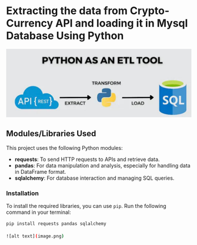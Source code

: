 
# Extracting the data from Crypto-Currency API and loading it in Mysql Database Using Python 

![](https://github.com/shreyatripathi129/Pull_data_from_API/blob/main/image.png)

## Modules/Libraries Used

This project uses the following Python modules:

- **requests**: To send HTTP requests to APIs and retrieve data.
- **pandas**: For data manipulation and analysis, especially for handling data in DataFrame format.
- **sqlalchemy**: For database interaction and managing SQL queries.

### Installation

To install the required libraries, you can use `pip`. Run the following command in your terminal:

```bash
pip install requests pandas sqlalchemy

![alt text](image.png)
